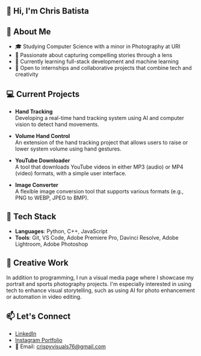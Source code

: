 ## 👋 Hi, I'm Chris Batista

## 🎯 About Me
- 🎓 Studying Computer Science with a minor in Photography at URI
- 🎥 Passionate about capturing compelling stories through a lens
- 🌱 Currently learning full-stack development and machine learning
- 🔧 Open to internships and collaborative projects that combine tech and creativity


## 💻 Current Projects
- **Hand Tracking**  
  Developing a real-time hand tracking system using AI and computer vision to detect hand movements.

- **Volume Hand Control**  
  An extension of the hand tracking project that allows users to raise or lower system volume using hand gestures.

- **YouTube Downloader**  
  A tool that downloads YouTube videos in either MP3 (audio) or MP4 (video) formats, with a simple user interface.

- **Image Converter**  
  A flexible image conversion tool that supports various formats (e.g., PNG to WEBP, JPEG to BMP).



## 🧰 Tech Stack
- **Languages**: Python, C++, JavaScript
- **Tools**: Git, VS Code, Adobe Premiere Pro, Davinci Resolve, Adobe Lightroom, Adobe Photoshop

## 📸 Creative Work
In addition to programming, I run a visual media page where I showcase my portrait and sports photography projects. I'm especially interested in using tech to enhance visual storytelling, such as using AI for photo enhancement or automation in video editing.

## 📫 Let's Connect
- [LinkedIn](https://www.linkedin.com/in/chris-batista/)  
- [Instagram Portfolio](https://www.instagram.com/crispysvisuals/)  
- 📧 Email: crispyvisuals76@gmail.com
